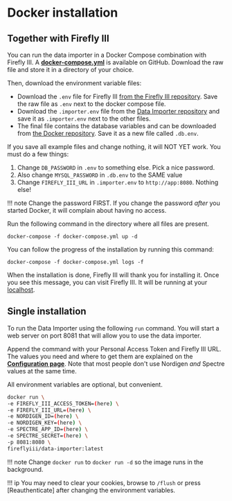 # Docker installation

## Together with Firefly III

You can run the data importer in a Docker Compose combination with Firefly III. A **[docker-compose.yml](https://github.com/firefly-iii/docker/blob/main/docker-compose-data.yml)** is available on GitHub. Download the raw file and store it in a directory of your choice.

Then, download the environment variable files:

- Download the `.env` file for Firefly III [from the Firefly III repository](https://github.com/firefly-iii/firefly-iii/blob/main/.env.example). Save the raw file as `.env` next to the docker compose file.
- Download the `.importer.env` file from the [Data Importer repository](https://github.com/firefly-iii/data-importer/blob/main/.env.example) and save it as `.importer.env` next to the other files.
- The final file contains the database variables and can be downloaded from [the Docker repository](https://raw.githubusercontent.com/firefly-iii/docker/main/database.env). Save it as a new file called `.db.env`.

If you save all example files and change nothing, it will NOT YET work. You must do a few things: 

1. Change `DB_PASSWORD` in `.env` to something else. Pick a nice password.
2. Also change `MYSQL_PASSWORD` in `.db.env` to the SAME value
3. Change `FIREFLY_III_URL` in `.importer.env` to `http://app:8080`. Nothing else!

!!! note
    Change the password FIRST. If you change the password *after* you started Docker, it will complain about having no access.

Run the following command in the directory where all files are present.

```text
docker-compose -f docker-compose.yml up -d
```

You can follow the progress of the installation by running this command:

```text
docker-compose -f docker-compose.yml logs -f
```

When the installation is done, Firefly III will thank you for installing it. Once you see this message, you can visit Firefly III. It will be running at your [localhost](http://localhost).

## Single installation

To run the Data Importer using the following `run` command. You will start a web server on port 8081 that will allow you to use the data importer.  

Append the command with your Personal Access Token and Firefly III URL. The values you need and where to get them are explained on the **[Configuration page](configuration.md)**. Note that most people don't use Nordigen *and* Spectre values at the same time.

All environment variables are optional, but convenient.

```bash
docker run \
-e FIREFLY_III_ACCESS_TOKEN=(here) \
-e FIREFLY_III_URL=(here) \
-e NORDIGEN_ID=(here) \
-e NORDIGEN_KEY=(here) \
-e SPECTRE_APP_ID=(here) \
-e SPECTRE_SECRET=(here) \
-p 8081:8080 \
fireflyiii/data-importer:latest

```

!!! note
    Change `docker run` to `docker run -d` so the image runs in the background.

!!! ip
    You may need to clear your cookies, browse to `/flush` or press \[Reauthenticate\] after changing the environment variables.



